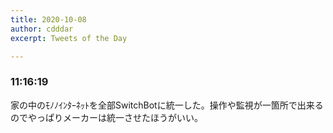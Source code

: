 ```yaml
---
title: 2020-10-08
author: cdddar
excerpt: Tweets of the Day

---
```


### 11:16:19

家の中のﾓﾉﾉｲﾝﾀｰﾈｯﾄを全部SwitchBotに統一した。操作や監視が一箇所で出来るのでやっぱりメーカーは統一させたほうがいい。
